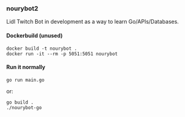 ### nourybot2
 
Lidl Twitch Bot in development as a way to learn Go/APIs/Databases.


#### Dockerbuild (unused)
```
docker build -t nourybot .
docker run -it --rm -p 5051:5051 nourybot
``` 

#### Run it normally
```
go run main.go
```
or:
```
go build .
./nourybot-go
```